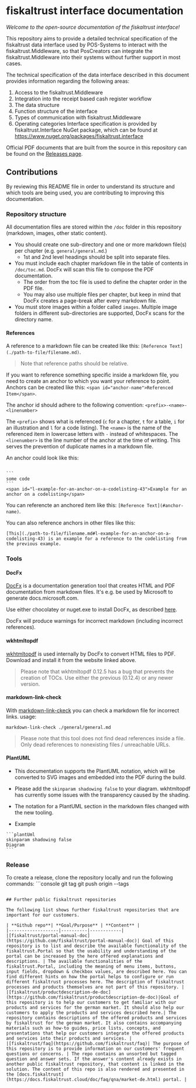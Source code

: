 # fiskaltrust interface documentation
_Welcome to the open-source documentation of the fiskaltrust interface!_

This repository aims to provide a detailed technical specification of the fiskaltrust data interface used by POS-Systems to interact with the fiskaltrust.Middleware, so that PosCreators can integrate the fiskaltrust.Middleware into their systems without further support in most cases.

The technical specification of the data interface described in this document provides information regarding the following areas:
1. Access to the fiskaltrust.Middleware
2. Integration into the receipt based cash register workflow
3. The data structure
4. Function structure of the interface
5. Types of communication with fiskaltrust.Middleware
6. Operating categories
Interface specification is provided by fiskaltrust.Interface NuGet package, which can be found at https://www.nuget.org/packages/fiskaltrust.interface

Official PDF documents that are built from the source in this repository can be found on the [Releases page](https://github.com/fiskaltrust/interface-doc/releases).

## Contributions
By reviewing this README file in order to understand its structure and which tools are being used, you are contributing to improving this documentation.

### Repository structure
All documentation files are stored within the `/doc` folder in this repository (markdown, images, other static content).

- You should create one sub-directory and one or more markdown file(s) per chapter (e.g. `general/general.md`.)
  - 1st and 2nd level headings should be split into separate files.
- You must include each chapter markdown file in the table of contents in `/doc/toc.md`. DocFx will scan this file to compose the PDF documentation.
  - The order from the toc file is used to define the chapter order in the PDF file.
  - You may also use multiple files per chapter, but keep in mind that DocFx creates a page-break after every markdown file.
- You must store images within a folder called `images`. Multiple image folders in different sub-directories are supported, DocFx scans for the directory name.

#### References
A reference to a markdown file can be created like this: `[Reference Text](./path-to-file/filename.md)`.
> Note that reference paths should be relative.

If you want to reference something specific inside a markdown file, you need to create an anchor to which you want your reference to point.
Anchors can be created like this: `<span id="anchor-name">Referenced Item</span>`.

The anchor id should adhere to the following convention: `<prefix>-<name>-<linenumber>`

The `<prefix>` shows what is referenced (`c` for a chapter, `t` for a table, `i` for an illustration and `l` for a code listing).
The `<name>` is the name of the referenced item in lowercase letters with `-` instead of whitespaces.
The `<linenumber>` is the line number of the anchor at the time of writing. This serves the prevention of duplicate names in a markdown file.

An anchor could look like this:
````

```
some code
```
<span id="l-example-for-an-anchor-on-a-codelisting-43">Example for an anchor on a codelisting</span>
````

You can referencte an anchored item like this: `[Reference Text](#anchor-name)`.

You can also reference anchors in other files like this:
```
[This](./path-to-file/filename.md#l-example-for-an-anchor-on-a-codelisting-43) is an example for a reference to the codelisting from the previous example.
```

### Tools

#### DocFx
[DocFx](https://dotnet.github.io/docfx) is a documentation generation tool that creates HTML and PDF documentation from markdown files. It's e.g. be used by Microsoft to generate docs.microsoft.com.

Use either chocolatey or nuget.exe to install DocFx, as described [here](https://github.com/docascode/docfx-seed/blob/master/README.md).

DocFx will produce warnings for incorrect markdown (including incorrect references).

#### wkhtmltopdf
[wkhtmltopdf](https://wkhtmltopdf.org/) is used internally by DocFx to convert HTML files to PDF. Download and install it from the website linked above.
> Please note that wkhtmltopdf 0.12.5 has a bug that prevents the creation of TOCs. Use either the previous (0.12.4) or any newer version.

#### markdown-link-check
With [markdown-link-ckeck](https://www.npmjs.com/package/markdown-link-check) you can check a markdown file for incorrect links.
usage:
```
markdown-link-check ./general/general.md
```
> Please note that this tool does not find dead references inside a file. Only dead references to nonexisting files / unreachable URLs.

#### PlantUML
- This documentation supports the PlantUML notation, which will be converted to SVG images and embedded into the PDF during the build.
- Please add the `skinparam shadowing false` to your diagram. wkhtmltopdf has currently some issues with the transparency caused by the shading.
- The notation for a PlantUML section in the markdown files changed with the new tooling.  

- Example

````text
​```plantUml
skinparam shadowing false
Diagram
```
````

### Release
To create a release, clone the repository locally and run the following commands:
​```console
git tag <version>
git push origin --tags
```

## Further public fiskaltrust repositories

The following list shows further fiskaltrust repositories that are important for our customers. 

| **Github repo**| **Goal/Purpose** | **Content** |
|-------------------|----------|------------|
|[fiskaltrust/portal-manual-doc](https://github.com/fiskaltrust/portal-manual-doc)| Goal of this repository is to list and describe the available functionality of the fiskaltrust.Portal so that the usability and understanding of the portal can be increased by the here offered explanations and descriptions. | The available functionalities of the fiskaltrust.Portal, including the meaning of menu items, buttons, input fields, dropdown & checkbox values, are described here. You can find different hints on how the portal helps to configure or run different fiskaltrust processes here. The description of fiskaltrust processes and products themselves are not part of this repository. |
|[fiskaltrust/productdescription-de-doc](https://github.com/fiskaltrust/productdescription-de-doc)|Goal of this repository is to help our customers to get familiar with our products and services for the german market. It should also help our customers to apply the products and services described here.| The repository contains descriptions of the offered products and services by fiskaltrust for the german market. It also contains accompanying materials such as how-to guides, price lists, concepts, and presentations that help our customers integrate the offered products and services into their products and services. |
|[fiskaltrust/faq](https://github.com/fiskaltrust/faq)| The purpose of this repository is to provide information on our customers' frequent questions or concerns. | The repo contains an unsorted but tagged question and answer sets. If the answer's content already exists in another public fiskaltrust repository, that content is linked in the solution. The content of this repo is also rendered and presented in the [docs.fiskaltrust](https://docs.fiskaltrust.cloud/doc/faq/qna/market-de.html) portal. |
